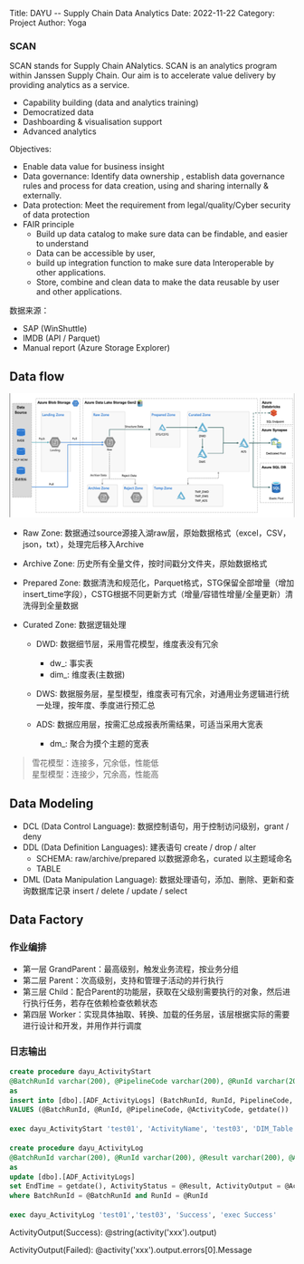 Title: DAYU -- Supply Chain Data Analytics
Date: 2022-11-22
Category: Project
Author: Yoga

### SCAN

SCAN stands for Supply Chain ANalytics. SCAN is an analytics program within Janssen Supply Chain. Our aim is to accelerate value delivery by providing analytics as a service. 

* Capability building (data and analytics training)
* Democratized data
* Dashboarding & visualisation support
* Advanced analytics

Objectives:

* Enable data value for business insight
* Data governance: Identify data ownership , establish data governance rules and process for data creation, using
and sharing internally & externally.
* Data protection: Meet the requirement from legal/quality/Cyber security of data protection
* FAIR principle
    * Build up data catalog to make sure data can be findable, and easier to understand
    * Data can be accessible by user,
    * build up integration function to make sure data Interoperable by other applications.
    * Store, combine and clean data to make the data reusable by user and other applications. 


数据来源：

* SAP (WinShuttle)
* IMDB (API / Parquet)
* Manual report (Azure Storage Explorer)

## Data flow

![dataflow](img/dayu1.png)

* Raw Zone: 数据通过source源接入湖raw层，原始数据格式（excel，CSV，json，txt），处理完后移入Archive

* Archive Zone: 历史所有全量文件，按时间戳分文件夹，原始数据格式

* Prepared Zone: 数据清洗和规范化，Parquet格式，STG保留全部增量（增加insert_time字段），CSTG根据不同更新方式（增量/容错性增量/全量更新）清洗得到全量数据

* Curated Zone: 数据逻辑处理

    * DWD: 数据细节层，采用雪花模型，维度表没有冗余
        * dw_: 事实表
        * dim_: 维度表(主数据)

    * DWS: 数据服务层，星型模型，维度表可有冗余，对通用业务逻辑进行统一处理，按年度、季度进行预汇总

    * ADS: 数据应用层，按需汇总成报表所需结果，可适当采用大宽表
        * dm_: 聚合为摸个主题的宽表

> 雪花模型：连接多，冗余低，性能低 <br/>星型模型：连接少，冗余高，性能高
## Data Modeling

* DCL (Data Control Language): 数据控制语句，用于控制访问级别，grant / deny
* DDL (Data Definition Languages): 建表语句 create / drop / alter
    * SCHEMA: raw/archive/prepared 以数据源命名，curated 以主题域命名
    * TABLE
* DML (Data Manipulation Language): 数据处理语句，添加、删除、更新和查询数据库记录 insert / delete / update / select

## Data Factory

### 作业编排

* 第一层 GrandParent：最高级别，触发业务流程，按业务分组
* 第二层 Parent：次高级别，支持和管理子活动的并行执行
* 第三层 Child：配合Parent的功能层，获取在父级别需要执行的对象，然后进行执行任务，若存在依赖检查依赖状态
* 第四层 Worker：实现具体抽取、转换、加载的任务层，该层根据实际的需要进行设计和开发，并用作并行调度

### 日志输出

```sql
create procedure dayu_ActivityStart 
@BatchRunId varchar(200), @PipelineCode varchar(200), @RunId varchar(200), @ActivityCode varchar(200)
as
insert into [dbo].[ADF_ActivityLogs] (BatchRunId, RunId, PipelineCode, ActivityCode, StartTime) 
VALUES (@BatchRunId, @RunId, @PipelineCode, @ActivityCode, getdate())

exec dayu_ActivityStart 'test01', 'ActivityName', 'test03', 'DIM_Table'

create procedure dayu_ActivityLog 
@BatchRunId varchar(200), @RunId varchar(200), @Result varchar(200), @ActivityOutput varchar(max)
as
update [dbo].[ADF_ActivityLogs] 
set EndTime = getdate(), ActivityStatus = @Result, ActivityOutput = @ActivityOutput
where BatchRunId = @BatchRunId and RunId = @RunId

exec dayu_ActivityLog 'test01','test03', 'Success', 'exec Success'
```

ActivityOutput(Success): @string(activity('xxx').output)

ActivityOutput(Failed): @activity('xxx').output.errors[0].Message

